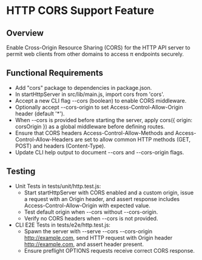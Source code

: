 # HTTP CORS Support Feature

## Overview
Enable Cross-Origin Resource Sharing (CORS) for the HTTP API server to permit web clients from other domains to access π endpoints securely.

## Functional Requirements
- Add "cors" package to dependencies in package.json.
- In startHttpServer in src/lib/main.js, import cors from 'cors'.
- Accept a new CLI flag --cors (boolean) to enable CORS middleware.
- Optionally accept --cors-origin <string> to set Access-Control-Allow-Origin header (default '*').
- When --cors is provided before starting the server, apply cors({ origin: corsOrigin }) as a global middleware before defining routes.
- Ensure that CORS headers Access-Control-Allow-Methods and Access-Control-Allow-Headers are set to allow common HTTP methods (GET, POST) and headers (Content-Type).
- Update CLI help output to document --cors and --cors-origin flags.

## Testing
- Unit Tests in tests/unit/http.test.js:
  - Start startHttpServer with CORS enabled and a custom origin, issue a request with an Origin header, and assert response includes Access-Control-Allow-Origin with expected value.
  - Test default origin when --cors without --cors-origin.
  - Verify no CORS headers when --cors is not provided.
- CLI E2E Tests in tests/e2e/http.test.js:
  - Spawn the server with --serve --cors --cors-origin http://example.com, send HTTP request with Origin header http://example.com, and assert header present.
  - Ensure preflight OPTIONS requests receive correct CORS response.
